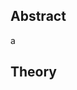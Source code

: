 <!-- META
{"title":"The Motivational Pull of Video Games: A Self-Determination Theory Approach","link":"https://link.springer.com/article/10.1007/s11031-006-9051-8","media":"academic","tags":["game","psychology","sdt"],"short":{"en":"base SDT analysis upon game per-sec psychology. Says \"autonomy\" and \"competence\" is the core","ja":"ゲームプレイ中のSDT理論による基礎的分析。「主体感」と「達成感」が重要であると主張"},"importance":5,"hasPage":true,"createdAt":1717240630.21,"updatedAt":1717240630.21}
META -->

## Abstract
a

## Theory